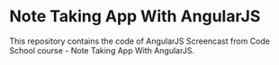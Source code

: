 # Note Taking App With AngularJS
This repository contains the code of AngularJS Screencast from Code School course - Note Taking App With AngularJS.
